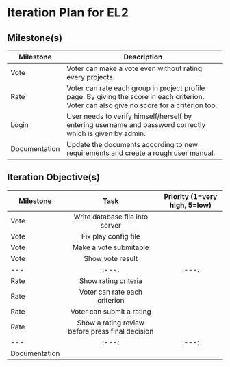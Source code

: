 # Iteration Plan for EL2

## Milestone(s)

| Milestone | Description |
|-----------|-----------------------------------------|
| Vote | Voter can make a vote even without rating every projects. |
| Rate | Voter can rate each group in project profile page. By giving the score in each criterion. Voter can also give no score for a criterion too. |
| Login | User needs to verify himself/herself by entering username and password correctly which is given by admin. |
| Documentation | Update the documents according to new requirements and create a rough user manual. |  
  
## Iteration Objective(s)

| Milestone | Task | Priority (1=very high, 5=low) |
|------------------------|:-----------------------------:|:---:|
| Vote | Write database file into server |  |
| Vote | Fix play config file |  |
| Vote | Make a vote submitable |  |
| Vote | Show vote result |  |
|---|:---:|:---:|
| Rate | Show rating criteria |  |
| Rate | Voter can rate each criterion |  |
| Rate | Voter can submit a rating |  |
| Rate | Show a rating review before press final decision |  |
|---|:---:|:---:|
| Documentation |  |  |


